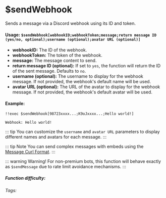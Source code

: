 # $sendWebhook

Sends a message via a Discord webhook using its ID and token.

#### Usage: `$sendWebhook[webhookID;webhookToken;message;return message ID (yes/no, optional);username (optional);avatar URL (optional)]`

*   **webhookID:** The ID of the webhook.
*   **webhookToken:** The token of the webhook.
*   **message:** The message content to send.
*   **return message ID (optional):**  If set to `yes`, the function will return the ID of the sent message. Defaults to `no`.
*   **username (optional):**  The username to display for the webhook message. If not provided, the webhook's default name will be used.
*   **avatar URL (optional):**  The URL of the avatar to display for the webhook message.  If not provided, the webhook's default avatar will be used.

#### Example:

```discord
!!exec $sendWebhook[98723xxxx...;K9oJxxxx...;Hello world!]
```

```discord
Webhook: Hello world!
```

::: tip
You can customize the `username` and `avatar URL` parameters to display different names and avatars for each message.
:::

::: tip Note
You can send complex messages with embeds using the [Message Curl Format](../CodeReferences/ref.message_curl_format.md).
:::

::: warning Warning!
For non-premium bots, this function will behave exactly as `$sendMessage` due to rate limit avoidance mechanisms.
:::

##### Function difficulty: <Badge type="warning" text=" Medium" vertical="middle" />
###### Tags: <Badge type="tip" text="webhook" vertical="middle" /> <Badge type="tip" text="message" vertical="middle" />